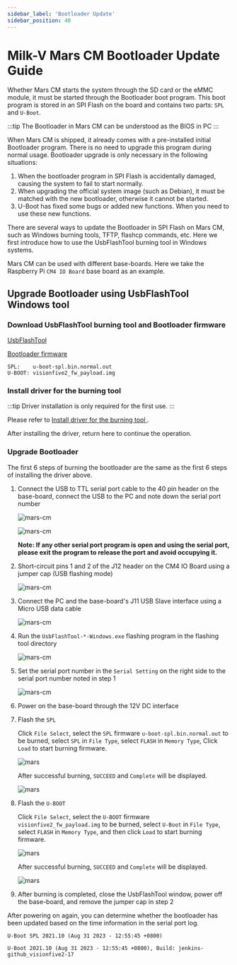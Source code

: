 ```yaml
---
sidebar_label: 'Bootloader Update'
sidebar_position: 40
---
```


# Milk-V Mars CM Bootloader Update Guide

Whether Mars CM starts the system through the SD card or the eMMC module, it must be started through the Bootloader boot program. This boot program is stored in an SPI Flash on the board and contains two parts: `SPL` and `U-Boot`.

:::tip
The Bootloader in Mars CM can be understood as the BIOS in PC
:::

When Mars CM is shipped, it already comes with a pre-installed initial Bootloader program. There is no need to upgrade this program during normal usage. Bootloader upgrade is only necessary in the following situations:

1. When the bootloader program in SPI Flash is accidentally damaged, causing the system to fail to start normally.
2. When upgrading the official system image (such as Debian), it must be matched with the new bootloader, otherwise it cannot be started.
3. U-Boot has fixed some bugs or added new functions. When you need to use these new functions.

There are several ways to update the Bootloader in SPI Flash on Mars CM, such as Windows burning tools, TFTP, flashcp commands, etc. Here we first introduce how to use the UsbFlashTool burning tool in Windows systems.

Mars CM can be used with different base-boards. Here we take the Raspberry Pi `CM4 IO Board` base board as an example.

## Upgrade Bootloader using UsbFlashTool Windows tool

### Download UsbFlashTool burning tool and Bootloader firmware

[UsbFlashTool](https://github.com/milkv-mars/mars-tools/blob/main/Mars-UsbFlashTool-v2.4-Windows.zip)

[Bootloader firmware](https://github.com/milkv-mars/mars-buildroot-sdk/releases)

```
SPL:    u-boot-spl.bin.normal.out
U-BOOT: visionfive2_fw_payload.img
```

### Install driver for the burning tool

:::tip
Driver installation is only required for the first use.
:::

Please refer to [Install driver for the burning tool
](https://milkv.io/docs/mars/compute-module/boot#install-driver-for-the-burning-tool).

After installing the driver, return here to continue the operation.

### Upgrade Bootloader

The first 6 steps of burning the bootloader are the same as the first 6 steps of installing the driver above.

1. Connect the USB to TTL serial port cable to the 40 pin header on the base-board, connect the USB to the PC and note down the serial port number

   ![mars-cm](/docs/mars/cm/mars-cm-docs_boot_01.jpg)

   ![mars-cm](/docs/mars/mars-usb-flash-tool_02.png)

   **Note: If any other serial port program is open and using the serial port, please exit the program to release the port and avoid occupying it.**

2. Short-circuit pins 1 and 2 of the J12 header on the CM4 IO Board using a jumper cap (USB flashing mode)

   ![mars-cm](/docs/mars/cm/mars-cm-docs_boot_03.jpg)

3. Connect the PC and the base-board's J11 USB Slave interface using a Micro USB data cable

   ![mars-cm](/docs/mars/cm/mars-cm-docs_boot_04.jpg)

4. Run the `UsbFlashTool-*-Windows.exe` flashing program in the flashing tool directory

   ![mars-cm](/docs/mars/mars-usb-flash-tool_05.png)

5. Set the serial port number in the `Serial Setting` on the right side to the serial port number noted in step 1

   ![mars-cm](/docs/mars/mars-usb-flash-tool_06.png)

6. Power on the base-board through the 12V DC interface

7. Flash the `SPL`

   Click `File Select`, select the `SPL` firmware `u-boot-spl.bin.normal.out` to be burned, select `SPL` in `File Type`, select `FLASH` in `Memory Type`, Click `Load` to start burning firmware.

   ![mars](/docs/mars/mars-usb-flash-tool_16.png)

   After successful burning, `SUCCEED` and `Complete` will be displayed.

   ![mars](/docs/mars/mars-usb-flash-tool_17.png)

8. Flash the `U-BOOT`

   Click `File Select`, select the `U-BOOT` firmware `visionfive2_fw_payload.img` to be burned, select `U-Boot` in `File Type`, select `FLASH` in `Memory Type`, and then click `Load` to start burning firmware.

   ![mars](/docs/mars/mars-usb-flash-tool_18.png)

   After successful burning, `SUCCEED` and `Complete` will be displayed.

   ![mars](/docs/mars/mars-usb-flash-tool_19.png)

9. After burning is completed, close the UsbFlashTool window, power off the base-board, and remove the jumper cap in step 2


After powering on again, you can determine whether the bootloader has been updated based on the time information in the serial port log.

```
U-Boot SPL 2021.10 (Aug 31 2023 - 12:55:45 +0800)
```

```
U-Boot 2021.10 (Aug 31 2023 - 12:55:45 +0800), Build: jenkins-github_visionfive2-17
```
